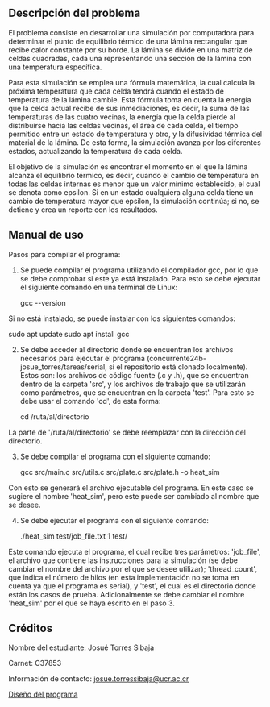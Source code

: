 ## Descripción del problema
El problema consiste en desarrollar una simulación por computadora para determinar el punto de equilibrio térmico de una lámina rectangular que recibe calor constante por su borde. La lámina se divide en una matriz de celdas cuadradas, cada una representando una sección de la lámina con una temperatura específica.


Para esta simulación se emplea una fórmula matemática, la cual calcula la próxima temperatura que cada celda tendrá cuando el estado de temperatura de la lámina cambie. Esta fórmula toma en cuenta la energía que la celda actual recibe de sus inmediaciones, es decir, la suma de las temperaturas de las cuatro vecinas, la energía que la celda pierde al distribuirse hacia las celdas vecinas, el área de cada celda, el tiempo permitido entre un estado de temperatura y otro, y la difusividad térmica del material de la lámina. De esta forma, la simulación avanza por los diferentes estados, actualizando la temperatura de cada celda.


El objetivo de la simulación es encontrar el momento en el que la lámina alcanza el equilibrio térmico, es decir, cuando el cambio de temperatura en todas las celdas internas es menor que un valor mínimo establecido, el cual se denota como epsilon. Si en un estado cualquiera alguna celda tiene un cambio de temperatura mayor que epsilon, la simulación continúa; si no, se detiene y crea un reporte con los resultados.


## Manual de uso
Pasos para compilar el programa:
1. Se puede compilar el programa utilizando el compilador gcc, por lo que se debe comprobar si este ya está instalado.
Para esto se debe ejecutar el siguiente comando en una terminal de Linux:

   gcc --version

Si no está instalado, se puede instalar con los siguientes comandos:

   sudo apt update
   sudo apt install gcc


2. Se debe acceder al directorio donde se encuentran los archivos necesarios para ejecutar el programa (concurrente24b-josue_torres/tareas/serial, si el repositorio está clonado localmente). Estos son: los archivos de código fuente (.c y .h), que se encuentran dentro de la carpeta 'src', y los archivos de trabajo que se utilizarán como parámetros, que se encuentran en la carpeta 'test'.
Para esto se debe usar el comando 'cd', de esta forma:

   cd /ruta/al/directorio

La parte de '/ruta/al/directorio' se debe reemplazar con la dirección del directorio.


3. Se debe compilar el programa con el siguiente comando:

   gcc src/main.c src/utils.c src/plate.c src/plate.h -o heat_sim

Con esto se generará el archivo ejecutable del programa. En este caso se sugiere el nombre 'heat_sim', pero este puede ser cambiado al nombre que se desee.


4. Se debe ejecutar el programa con el siguiente comando:

   ./heat_sim test/job_file.txt 1 test/

Este comando ejecuta el programa, el cual recibe tres parámetros: 'job_file', el archivo que contiene las instrucciones para la simulación (se debe cambiar el nombre del archivo por el que se desee utilizar); 'thread_count', que indica el número de hilos (en esta implementación no se toma en cuenta ya que el programa es serial), y 'test', el cual es el directorio donde están los casos de prueba. Adicionalmente se debe cambiar el nombre 'heat_sim' por el que se haya escrito en el paso 3.


## Créditos
Nombre del estudiante: Josué Torres Sibaja

Carnet: C37853

Información de contacto: josue.torressibaja@ucr.ac.cr

[Diseño del programa](design/README.md)